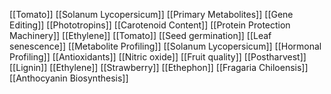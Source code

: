 [[Tomato]]
[[Solanum Lycopersicum]]
[[Primary Metabolites]]
[[Gene Editing]]
[[Phototropins]]
[[Carotenoid Content]]
[[Protein Protection Machinery]]
[[Ethylene]]
[[Tomato]]
[[Seed germination]]
[[Leaf senescence]]
[[Metabolite Profiling]]
[[Solanum Lycopersicum]]
[[Hormonal Profiling]]
[[Antioxidants]]
[[Nitric oxide]]
[[Fruit quality]]
[[Postharvest]]
[[Lignin]]
[[Ethylene]]
[[Strawberry]]
[[Ethephon]]
[[Fragaria Chiloensis]]
[[Anthocyanin Biosynthesis]]
